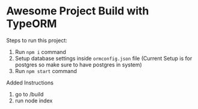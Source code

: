 # Awesome Project Build with TypeORM

Steps to run this project:

1. Run `npm i` command
2. Setup database settings inside `ormconfig.json` file (Current Setup is for postgres so make sure to have postgres in system)
3. Run `npm start` command

Added Instructions

1. go to /build
2. run node index
